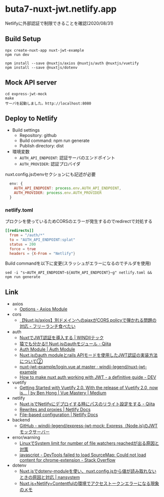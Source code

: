 # buta7-nuxt-jwt.netlify.app

Netlifyに外部認証で制限できることを確認(2020/08/31)

## Build Setup

```shell
npx create-nuxt-app nuxt-jwt-example
npm run dev
```

```shell
npm install --save @nuxtjs/axios @nuxtjs/auth @nuxtjs/vuetify
npm install --save @nuxtjs/dotenv
```

## Mock API server

```shell
cd express-jwt-mock
make
サーバを起動しました。http://localhost:8080
```

## Deploy to Netlify

* Build settings
  * Repository: github
  * Build command: npm run generate
  * Publish directory: dist 
* 環境変数
  * `AUTH_API_ENDPOINT`: 認証サーバのエンドポイント
  * `AUTH_PROVIDER`: 認証プロバイダ

nuxt.config.jsのenvセクションにも記述が必要

```javascript
  env: {
    AUTH_API_ENDPOINT: process.env.AUTH_API_ENDPOINT,
    AUTH_PROVIDER: process.env.AUTH_PROVIDER
  }
```

### netlify.toml

プロクシを使っているためCORSのエラーが発生するのでredirectで対処する

```toml
[[redirects]]
  from = "/auth/*"
  to = "AUTH_API_ENDPOINT:splat"
  status = 200
  force = true
  headers = {X-From = "Netlify"}
```

Build commandを以下に変更(スラッシュがエラーになるのでチルダを使用)

```shell
sed -i "s~AUTH_API_ENDPOINT~${AUTH_API_ENDPOINT}~g" netlify.toml && npm run generate
```

## Link

* axios
  * [Options \- Axios Module](https://axios.nuxtjs.org/options/)
* cors
  * [【Nuxt\.js/axios】別ドメインへのajaxがCORS policyで弾かれる問題の対応 \- フリーランチ食べたい](https://blog.ikedaosushi.com/entry/2019/02/09/013404)
* auth
  * [NuxtでJWT認証を導入する \| WINDIIテック](https://tech.windii.jp/frontend/nuxt/nuxt-jwt-tutorial)
  * [猿でも分かる\!\! Nuxt\.jsのauthモジュール \- Qiita](https://qiita.com/kj455/items/66a1aab1524af51160ff)
  * [Auth Module \| Auth Module](https://auth.nuxtjs.org/)
  * [Nuxt\.jsのauth moduleとrails APIモードを使用したJWT認証の実装方法について②](https://www.for-engineer.life/entry/nuxt-rails-jwt2/)
  * [nuxt\-jwt\-example/login\.vue at master · windii\-legend/nuxt\-jwt\-example](https://github.com/windii-legend/nuxt-jwt-example/blob/master/pages/login.vue)
  * [How to make nuxt auth working with JWT \- a definitive guide \- DEV](https://dev.to/mrnaif2018/how-to-make-nuxt-auth-working-with-jwt-a-definitive-guide-9he)
* vuetify
  * [Getting Started with Vuetify 2\.0\. With the release of Vuetify 2\.0, now is… \| by Ben Hong \| Vue Mastery \| Medium](https://medium.com/vue-mastery/getting-started-with-vuetify-2-0-522ad3a55154)
* netlify
  * [Nuxt\.jsでNetlifyにデプロイする時にパスのリライト設定をする \- Qiita](https://qiita.com/kaki_0704/items/8174b0e6eed7a7f762dc)
  * [Rewrites and proxies \| Netlify Docs](https://docs.netlify.com/routing/redirects/rewrites-proxies/#signed-proxy-redirects)
  * [File\-based configuration \| Netlify Docs](https://docs.netlify.com/configure-builds/file-based-configuration/#inject-environment-variable-values)
* backend
  * [GitHub \- windii\-legend/express\-jwt\-mock: Express（Node\.js\)のJWTモックサーバー](https://github.com/windii-legend/express-jwt-mock)
* error/warning
  * [LinuxでSystem limit for number of file watchers reachedが出る原因と対策](https://www.virment.com/how-to-fix-system-limit-for-number-of-file-watchers-reached/)
  * [javascript \- DevTools failed to load SourceMap: Could not load content for chrome\-extension \- Stack Overflow](https://stackoverflow.com/questions/61339968/devtools-failed-to-load-sourcemap-could-not-load-content-for-chrome-extension)
* dotenv
  * [Nuxt\.jsでdotenv\-moduleを使い、nuxt\.config\.jsから値が読み取れないときの原因と対応 \| nansystem](https://nansystem.com/nuxt-dotenv-module-pitfall/)
  * [Nuxt\.js\+Netlify\+Contentfulの環境でアクセストークンエラーになる現象のメモ](https://protoout.studio/posts/nuxtjs-netlify-contentful)
